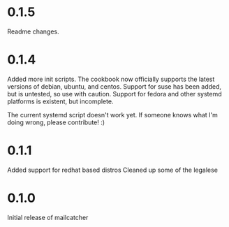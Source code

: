 # 0.1.5

Readme changes.


# 0.1.4

Added more init scripts. 
The cookbook now officially supports the latest versions of debian, ubuntu, and centos.
Support for suse has been added, but is untested, so use with caution.
Support for fedora and other systemd platforms is existent, but incomplete.

The current systemd script doesn't work yet. 
If someone knows what I'm doing wrong, please contribute! :)


# 0.1.1

Added support for redhat based distros
Cleaned up some of the legalese


# 0.1.0

Initial release of mailcatcher
